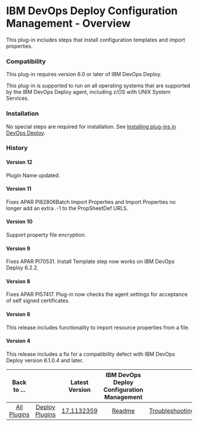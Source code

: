 
# IBM DevOps Deploy Configuration Management - Overview

This plug-in includes steps that install configuration templates and import properties.

### Compatibility

This plug-in requires version 6.0 or later of IBM DevOps Deploy.

This plug-in is supported to run on all operating systems that are supported by the IBM DevOps Deploy agent, including z/OS with UNIX System Services.

### Installation

No special steps are required for installation. See [Installing plug-ins in DevOps Deploy](https://community.ibm.com/community/user/wasdevops/blogs/laurel-dickson-bull1/2022/06/13/install-plugins "Installing plug-ins in DevOps Deploy").

### History

#### Version 12

Plugin Name updated.

#### Version 11

Fixes APAR PI82806Batch Import Properties and Import Properties no longer add an extra .-1 to the PropSheetDef URLS.

#### Version 10

Support property file encryption.

#### Version 9

Fixes APAR PI70531. Install Template step now works on IBM DevOps Deploy 6.2.2.

#### Version 8

Fixes APAR PI57417. Plug-in now checks the agent settings for acceptance of self signed certificates.

#### Version 6

This release includes functionality to import resource properties from a file.

#### Version 4

This release includes a fix for a compatibility defect with IBM DevOps Deploy version 6.1.0.4 and later.


|Back to ...||Latest Version|IBM DevOps Deploy Configuration Management ||||
| :---: | :---: | :---: | :---: | :---: | :---: | :---: |
|[All Plugins](../../index.md)|[Deploy Plugins](../README.md)|[17.1132359](https://raw.githubusercontent.com/UrbanCode/IBM-UCD-PLUGINS/main/files/uDeployConfigManagement/ucd-uDeployConfigManagement-17.1132359.zip)|[Readme](README.md)|[Troubleshooting](troubleshooting.md)|[Steps](steps.md)|[Downloads](downloads.md)|
